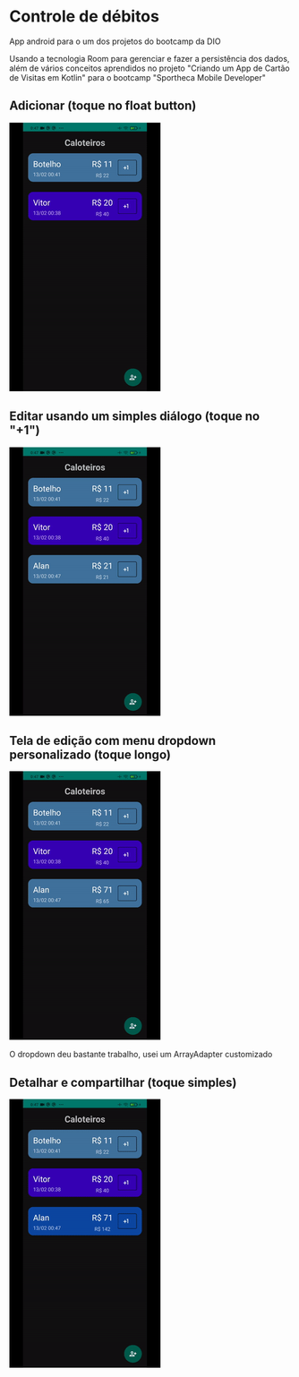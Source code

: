 # Controle de débitos
App android para o um dos projetos do bootcamp da DIO

Usando a tecnologia Room para gerenciar e fazer a persistência dos dados, além de vários conceitos aprendidos no projeto "Criando um App de Cartão de Visitas em Kotlin"
para o bootcamp "Sportheca Mobile Developer"


## Adicionar (toque no float button)
![](gifs/Adicionar.gif)

## Editar usando um simples diálogo (toque no "+1")
![](gifs/Editar_dialog.gif)

## Tela de edição com menu dropdown personalizado (toque longo)
![](gifs/Editar.gif)

O dropdown deu bastante trabalho, usei um ArrayAdapter customizado

## Detalhar e compartilhar (toque simples)
![](gifs/Compartilhar.gif)
